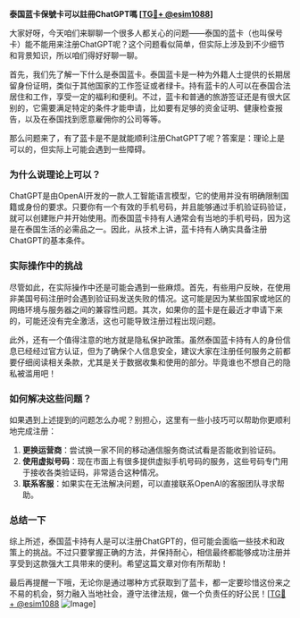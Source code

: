 **泰国蓝卡保號卡可以註冊ChatGPT嗎 [[TG💪+ @esim1088](https://t.me/s/esim1088)]**

大家好呀，今天咱们来聊聊一个很多人都关心的问题——泰国的蓝卡（也叫保号卡）能不能用来注册ChatGPT呢？这个问题看似简单，但实际上涉及到不少细节和背景知识，所以咱们得好好聊一聊。

首先，我们先了解一下什么是泰国蓝卡。泰国蓝卡是一种为外籍人士提供的长期居留身份证明，类似于其他国家的工作签证或者绿卡。持有蓝卡的人可以在泰国合法居住和工作，享受一定的福利和便利。不过，蓝卡和普通的旅游签证还是有很大区别的，它需要满足特定的条件才能申请，比如要有足够的资金证明、健康检查报告，以及在泰国找到愿意雇佣你的公司等等。

那么问题来了，有了蓝卡是不是就能顺利注册ChatGPT了呢？答案是：理论上是可以的，但实际上可能会遇到一些障碍。

### 为什么说理论上可以？

ChatGPT是由OpenAI开发的一款人工智能语言模型，它的使用并没有明确限制国籍或身份的要求。只要你有一个有效的手机号码，并且能够通过手机验证码验证，就可以创建账户并开始使用。而泰国蓝卡持有人通常会有当地的手机号码，因为这是在泰国生活的必需品之一。因此，从技术上讲，蓝卡持有人确实具备注册ChatGPT的基本条件。

### 实际操作中的挑战

尽管如此，在实际操作中还是可能会遇到一些麻烦。首先，有些用户反映，在使用非美国号码注册时会遇到验证码发送失败的情况。这可能是因为某些国家或地区的网络环境与服务器之间的兼容性问题。其次，如果你的蓝卡是在最近才申请下来的，可能还没有完全激活，这也可能导致注册过程出现问题。

此外，还有一个值得注意的地方就是隐私保护政策。虽然泰国蓝卡持有人的身份信息已经经过官方认证，但为了确保个人信息安全，建议大家在注册任何服务之前都要仔细阅读相关条款，尤其是关于数据收集和使用的部分。毕竟谁也不想自己的隐私被滥用吧！

### 如何解决这些问题？

如果遇到上述提到的问题怎么办呢？别担心，这里有一些小技巧可以帮助你更顺利地完成注册：

1. **更换运营商**：尝试换一家不同的移动通信服务商试试看是否能收到验证码。
2. **使用虚拟号码**：现在市面上有很多提供虚拟手机号码的服务，这些号码专门用于接收各类验证码，非常适合这种情况。
3. **联系客服**：如果实在无法解决问题，可以直接联系OpenAI的客服团队寻求帮助。

### 总结一下

综上所述，泰国蓝卡持有人是可以注册ChatGPT的，但可能会面临一些技术和政策上的挑战。不过只要掌握正确的方法，并保持耐心，相信最终都能够成功注册并享受到这款强大工具带来的便利。希望这篇文章对你有所帮助！

最后再提醒一下哦，无论你是通过哪种方式获取到了蓝卡，都一定要珍惜这份来之不易的机会，努力融入当地社会，遵守法律法规，做一个负责任的好公民！[[TG💪+ @esim1088](https://t.me/s/esim1088) ![Image](https://i.postimg.cc/4NQfJmqS/Snipaste-2025-05-13-00-14-12.png)]